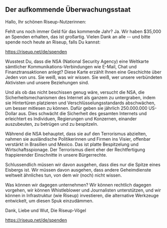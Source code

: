 ## Der aufkommende Überwachungsstaat

Hallo, Ihr schönen Riseup-Nutzerinnen:

Fehlt uns noch immer Geld für das kommende Jahr? Ja. Wir haben $35,000 an Spenden erhalten, das ist großartig. Vielen Dank an alle -- und bitte spende noch heute an Riseup, falls Du kannst:

https://riseup.net/de/spenden

Wusstest Du, dass die NSA (National Security Agency) eine Weltkarte sämtlicher Kommunikations-Verbindungen wie E-Mail, Chat und Finanztransaktionen anlegt? Diese Karte erzählt Ihnen eine Geschichte über Jeden von uns. Sie weiß, was wir wissen. Sie weiß, wer unsere verbündeten Aktivisten und unsere Beziehungen sind.

Und als ob das nicht beschissen genug wäre, versucht die NSA, die Sicherheitsmechanismen des Internet als ganzem zu untergraben, indem sie Hintertüren platzieren und Verschlüsselungsstandards abschwächen, um besser mitlesen zu können. Dafür geben sie jährlich 250.000.000 US-Dollar aus. Dies schwächt die Sicherheit des gesamten Internets und erleichtert es Individuen, Regierungen und Konzernen, einander auszubeuten, zu betrügen und zu bespitzeln.

Während die NSA behauptet, dass sie auf den Terrorismus abzielten, nahmen sie ausländische Politikerinnen und Firmen ins Visier, offenbar verstärkt in Brasilien und Mexico. Das ist platte Bespitzelung und Wirtschaftsspionage. Der Terrorismus dient eher der Rechtfertigung frappierender Einschnitte in unsere Bürgerrechte.

Schlussendlich müssen wir davon ausgehen, dass dies nur die Spitze eines Eisbergs ist. Wir müssen davon ausgehen, dass andere Geheimdienste weltweit ähnliches tun, von dem wir (noch) nicht wissen.

Was können wir dagegen unternehmen? Wir können rechtlich dagegen vorgehen, wir können Whistleblower und Journalisten unterstützen, und wir können in Infrastruktur (wie Riseup) investieren, die alternative Werkzeuge entwickelt, um diesen Spuk einzudämmen.

Dank, Liebe und Wut,
Die Riseup-Vögel

https://riseup.net/de/spenden
